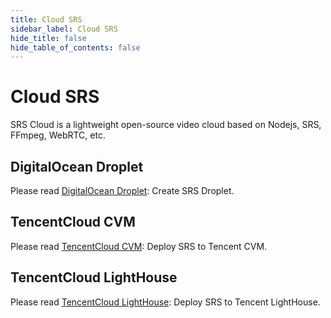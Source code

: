 ```yaml
---
title: Cloud SRS
sidebar_label: Cloud SRS
hide_title: false
hide_table_of_contents: false
---
```


# Cloud SRS

SRS Cloud is a lightweight open-source video cloud based on Nodejs, SRS, FFmpeg, WebRTC, etc.

## DigitalOcean Droplet

Please read [DigitalOcean Droplet](https://github.com/ossrs/srs-cloud/wiki/Droplet): Create SRS Droplet.

## TencentCloud CVM

Please read [TencentCloud CVM](https://www.bilibili.com/video/BV1844y1L7dL/): Deploy SRS to Tencent CVM.

## TencentCloud LightHouse

Please read [TencentCloud LightHouse](https://www.bilibili.com/video/BV1844y1L7dL/): Deploy SRS to Tencent LightHouse.

